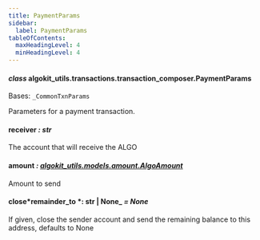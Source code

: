 ```yaml
---
title: PaymentParams
sidebar:
  label: PaymentParams
tableOfContents:
  maxHeadingLevel: 4
  minHeadingLevel: 4
---
```


#### _class_ algokit_utils.transactions.transaction_composer.PaymentParams

Bases: `_CommonTxnParams`

Parameters for a payment transaction.

#### receiver _: str_

The account that will receive the ALGO

#### amount _: [algokit_utils.models.amount.AlgoAmount](/reference/algokit-utils-py/api/models/amount/algoamount/#algokit_utils.models.amount.AlgoAmount)_

Amount to send

#### close*remainder_to *: str | None\_ _= None_

If given, close the sender account and send the remaining balance to this address, defaults to None
